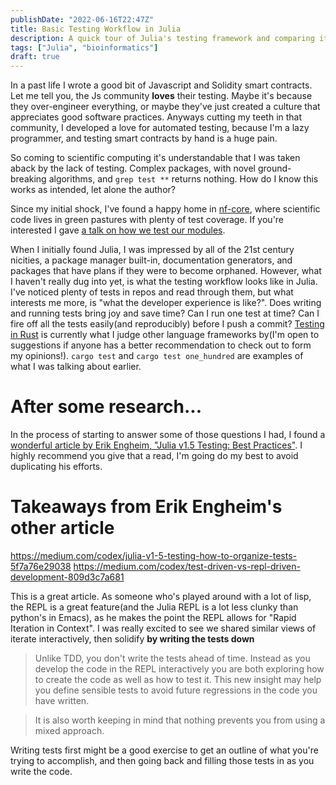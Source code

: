 ```yaml
---
publishDate: "2022-06-16T22:47Z"
title: Basic Testing Workflow in Julia
description: A quick tour of Julia's testing framework and comparing it to Rust's ecosystem
tags: ["Julia", "bioinformatics"]
draft: true
---
```


In a past life I wrote a good bit of Javascript and Solidity smart
contracts. Let me tell you, the Js community **loves** their testing.
Maybe it\'s because they over-engineer everything, or maybe they\'ve
just created a culture that appreciates good software practices. Anyways
cutting my teeth in that community, I developed a love for automated
testing, because I\'m a lazy programmer, and testing smart contracts by
hand is a huge pain.

So coming to scientific computing it\'s understandable that I was taken
aback by the lack of testing. Complex packages, with novel
ground-breaking algorithms, and `grep test **` returns nothing. How do I
know this works as intended, let alone the author?

Since my initial shock, I\'ve found a happy home in
[nf-core](https://nf-co.re/), where scientific code lives in green
pastures with plenty of test coverage. If you\'re interested I gave [a
talk on how we test our
modules](https://www.youtube.com/watch?v=pjhscKyWH74&t=1s).

When I initially found Julia, I was impressed by all of the 21st century
nicities, a package manager built-in, documentation generators, and
packages that have plans if they were to become orphaned. However, what
I haven\'t really dug into yet, is what the testing workflow looks like
in Julia. I\'ve noticed plenty of tests in repos and read through them,
but what interests me more, is \"what the developer experience is
like?\". Does writing and running tests bring joy and save time? Can I
run one test at time? Can I fire off all the tests easily(and
reproducibly) before I push a commit? [Testing in
Rust](https://doc.rust-lang.org/book/ch11-01-writing-tests.html) is
currently what I judge other language frameworks by(I\'m open to
suggestions if anyone has a better recommendation to check out to form
my opinions!). `cargo test` and `cargo test one_hundred` are examples of
what I was talking about earlier.

# After some research...

In the process of starting to answer some of those questions I had, I
found a [wonderful article by Erik Engheim, \"Julia v1.5 Testing: Best
Practices\"](https://erik-engheim.medium.com/julia-v1-5-testing-best-practices-3ca8780e6336).
I highly recommend you give that a read, I\'m going do my best to avoid
duplicating his efforts.

# Takeaways from Erik Engheim\'s other article

<https://medium.com/codex/julia-v1-5-testing-how-to-organize-tests-5f7a76e29038>
<https://medium.com/codex/test-driven-vs-repl-driven-development-809d3c7a681>

This is a great article. As someone who\'s played around with a lot of
lisp, the REPL is a great feature(and the Julia REPL is a lot less
clunky than python\'s in Emacs), as he makes the point the REPL allows
for \"Rapid Iteration in Context\". I was really excited to see we
shared similar views of iterate interactively, then solidify **by
writing the tests down**

> Unlike TDD, you don't write the tests ahead of time. Instead as you
> develop the code in the REPL interactively you are both exploring how
> to create the code as well as how to test it. This new insight may
> help you define sensible tests to avoid future regressions in the code
> you have written.

> It is also worth keeping in mind that nothing prevents you from using
> a mixed approach.

Writing tests first might be a good exercise to get an outline of what
you\'re trying to accomplish, and then going back and filling those
tests in as you write the code.
